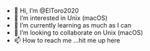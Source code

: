 - 👋 Hi, I’m @ElToro2020
- 👀 I’m interested in  Unix (macOS)
- 🌱 I’m currently learning as much as I can 
- 💞️ I’m looking to collaborate on Unix (macOS)
- 📫 How to reach me ...hit me up here 

<!---
ElToro2020/ElToro2020 is a ✨ special ✨ repository because its `README.md` (this file) appears on your GitHub profile.
You can click the Preview link to take a look at your changes.
--->
